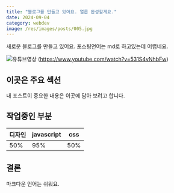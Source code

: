 ```yaml
---
title: "블로그를 만들고 있어요. 얼른 완성할게요."
date: 2024-09-04
category: webdev
image: /res/images/posts/005.jpg
---
```


새로운 블로그를 만들고 있어요. 포스팅언어는 md로 하고있는데 어렵네요.

![유튜브영상](https://img.youtube.com/vi/531S4vNhbFw/maxresdefault.jpg)
(https://www.youtube.com/watch?v=531S4vNhbFw)

## 이곳은 주요 섹션

내 포스트이 중요한 내용은 이곳에 담아 보려고 합니다.

## 작업중인 부분

| 디자인 | javascript | css |
| -----  | ---------- | ---|
|  50%   |    95%     | 50% |

## 결론

마크다운 언어는 쉬워요.


